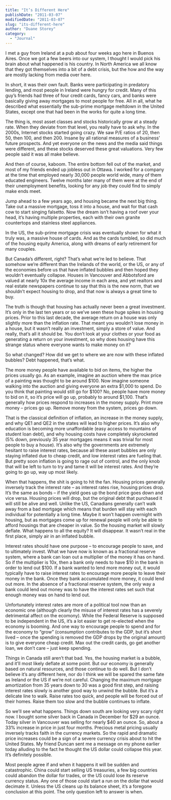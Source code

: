 ```yaml
---
title: "It’s Different Here"
publishDate: "2011-03-07"
modifiedDate: "2011-03-07"
slug: "its-different-here"
author: "Duane Storey"
category:
  - "Journal"
---
```


I met a guy from Ireland at a pub about four weeks ago here in Buenos Aires. Once we got a few beers into our system, I thought I would pick his brain about what happened is his country. In North America we all know that they got themselves into a bit of a debt crisis, but the how and the way are mostly lacking from media over here.

In short, it was their own fault. Banks were participating in predatory lending, and most people in Ireland were hungry for credit. Many of this guy’s friends had three of four credit cards, fancy cars, and banks were basically giving away mortgages to most people for free. All in all, what he described what essentially the sub-prime mortgage meltdown in the United States, except one that had been in the works for quite a long time.

The thing is, most asset classes and stocks historically grow at a steady rate. When they deviate from that level, you really have to ask why. In the 2000s, Internet stocks started going crazy. We saw P/E ratios of 20, then 50, then 100, and then 200. Insane by all rational measures of a business’ future prospects. And yet everyone on the news and the media said things were different, and these stocks deserved these great valuations. Very few people said it was all make believe.

And then of course, kaboom. The entire bottom fell out of the market, and most of my friends ended up jobless out in Ottawa. I worked for a company at the time that employed nearly 30,000 people world wide, many of them educated engineers. Twelve months later many of them were at the end of their unemployment benefits, looking for any job they could find to simply make ends meet.

Jump ahead to a few years ago, and housing became the next big thing. Take out a massive mortgage, toss it into a house, and wait for that cash cow to start singing falsetto. Now the dream isn’t having a roof over your head, it’s having multiple properties, each with their own granite countertops and stainless steel appliances.

In the US, the sub-prime mortgage crisis was eventually shown for what it truly was, a massive house of cards. And as the cards tumbled, so did much of the housing equity America, along with dreams of early retirement for many couples.

But Canada’s different, right? That’s what we’re led to believe. That somehow we’re different than the Irelands of the world, or the US, or any of the economies before us that have inflated bubbles and then hoped they wouldn’t eventually collapse. Houses in Vancouver and Abbotsford are valued at nearly 10x the average income in each area, and yet realtors and real estate newspapers continue to say that this is the new norm, that we shouldn’t expect housing to drop, and that now is always a great time to buy.

The truth is though that housing has actually never been a great investment. It’s only in the last ten years or so we’ve seen these huge spikes in housing prices. Prior to this last decade, the average return on a house was only slightly more than the inflation rate. That meant you wouldn’t lose money in a house, but it wasn’t really an investment, simply a store of value. And really, that’s all it should be. You don’t look at your clothes or your food as generating a return on your investment, so why does housing have this strange status where everyone wants to make money on it?

So what changed? How did we get to where we are now with these inflated bubbles? Debt happened, that’s what.

The more money people have available to bid on items, the higher the prices usually go. As an example, imagine an auction where the max price of a painting was thought to be around $100. Now imagine someone walking into the auction and giving everyone an extra $1,000 to spend. Do you think that painting would still go for $100? No, people have more money to bid on it, so it’s price will go up, probably to around $1,100. That’s generally how prices respond to increases in the money supply. Print more money – prices go up. Remove money from the system, prices go down.

That is the classical definition of inflation, an increase in the money supply, and why QE1 and QE2 in the states will lead to higher prices. It’s also why education is becoming more unaffordable (easy access to mountains of student loan debt), and why housing costs have completely skyrocketed (5% down, previously 35 year mortgages means it was trivial for most people to buy a house). It’s also why the governments are extremely hesitant to raise interest rates, because all these asset bubbles are only staying inflated due to cheap credit, and low interest rates are fueling that. But pretty soon inflation is going to rage out of control, and the only knob that will be left to turn to try and tame it will be interest rates. And they’re going to go up, way up most likely.

When that happens, the shit is going to hit the fan. Housing prices generally inversely track the interest rate – as interest rates rise, housing prices drop. It’s the same as bonds – if the yield goes up the bond price goes down and vice versa. Housing prices will drop, but the original debt that purchased it will still be alive and well. Unlike the US, Canadians generally can’t walk away from a bad mortgage which means that burden will stay with each individual for potentially a long time. Maybe it won’t happen overnight with housing, but as mortgages come up for renewal people will only be able to afford housings that are cheaper in value. So the housing market will slowly deflate. What happens to all the equity? It will disappear. It wasn’t real in the first place, simply air in an inflated bubble.

Interest rates should have one purpose – to encourage people to save, and to ultimately invest. What we have now is known as a fractional reserve system, where a bank can loan out a multiplier of the money it has on hand. So if the multiplier is 10x, then a bank only needs to have $10 in the bank in order to lend out $100. If a bank wanted to lend more money out, it would typically have to raise interest rates to encourage more people to leave their money in the bank. Once they bank accumulated more money, it could lend out more. In the absence of a fractional reserve system, the only way a bank could lend out money was to have the interest rates set such that enough money was on hand to lend out.

Unfortunately interest rates are more of a political tool now than an economic one (although clearly the misuse of interest rates has a severely detrimental affect on the ecomony). While the Federal Reserve is supposed to be independent in the US, it’s a lot easier to get re-elected when the economy is booming. And one way to encourage people to spend and for the economy to “grow” (consumption contributes to the GDP, but it’s short lived – once the spending is removed the GDP drops by the original amount) is to give everyone cheap credit. Max out the credit cards, go get another loan, we don’t care – just keep spending.

Things in Canada still aren’t that bad. Yes, the housing market is a bubble, and it’ll most likely deflate at some point. But our economy is generally based on natural resources, and those continue to do well. But I don’t believe it’s any different here, nor do I think we will be spared the same fate as Ireland or the US if we’re not careful. Changing the maximum mortgage amortization from 35 years down to 30 was a good first step, and raising interest rates slowly is another good way to unwind the bubble. But it’s a delicate line to walk. Raise rates too quick, and people will be forced out of their homes. Raise them too slow and the bubble continues to inflate.

So we’ll see what happens. Things down south are looking very scary right now. I bought some silver back in Canada in December for $29 an ounce. Today silver in Vancouver was selling for nearly $40 an ounce. So, about a 33% increase in price in just four months. Precious metal pricing usually inversely tracks faith in the currency markets. So the rapid and dramatic price increases could be a sign of a severe currency crisis about to hit the United States. My friend Duncan sent me a message on my phone earlier today alluding to the fact he thought the US dollar could collapse this year. It’s definitely possible.

Most people agree if and when it happens it will be sudden and catastrophic. China could start selling US treasuries, a few big countries could abandon the dollar for trades, or the US could lose its reserve currency status. Any one of those could start a run on the dollar that would decimate it. Unless the US cleans up its balance sheet, it’s a foregone conclusion at this point. The only question left to answer is when.